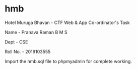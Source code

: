 # hmb
 Hotel Muruga Bhavan -
 CTF Web & App Co-ordinator's Task
 
Name - Pranava Raman B M S

Dept - CSE

Roll No. - 2019103555

Import the hmb.sql file to phpmyadmin for complete working.
